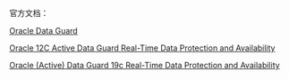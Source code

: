 官方文档：

[Oracle Data Guard](https://docs.oracle.com/database/121/HABPT/config_dg.htm#HABPT4876)

[Oracle 12C Active Data Guard Real-Time Data Protection and Availability](https://www.oracle.com/technetwork/database/availability/active-data-guard-wp-12c-1896127.pdf)

[Oracle (Active) Data Guard 19c Real-Time Data Protection and Availability](https://www.oracle.com/technetwork/database/availability/dg-adg-technical-overview-wp-5347548.pdf)

